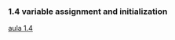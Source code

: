 ### 1.4 variable assignment and initialization

[aula 1.4](https://www.learncpp.com/cpp-tutorial/variable-assignment-and-initialization/)
